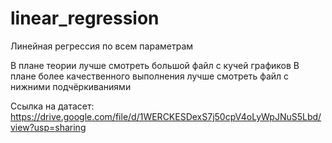 # linear_regression
Линейная регрессия по всем параметрам

В плане теории лучше смотреть большой файл с кучей графиков
В плане более качественного выполнения лучше смотреть файл с нижними подчёркиваниями

Ссылка на датасет: https://drive.google.com/file/d/1WERCKESDexS7j50cpV4oLyWpJNuS5Lbd/view?usp=sharing
